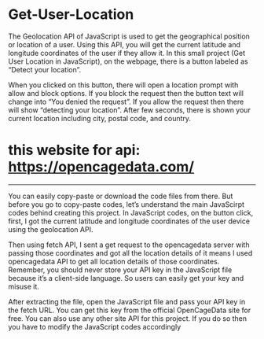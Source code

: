 # Get-User-Location

The Geolocation API of JavaScript is used to get the geographical position or location of a user.  Using this API, you will get the current latitude and longitude coordinates of the user if they allow it. In this small project (Get User Location in JavaScript), on the webpage, there is a button labeled as “Detect your location”.

When you clicked on this button, there will open a location prompt with allow and block options. If you block the request then the button text will change into “You denied the request”. If you allow the request then there will show “detecting your location”. After few seconds, there is shown your current location including city, postal code, and country.

# this website for api: https://opencagedata.com/

<hr/>
You can easily copy-paste or download the code files from there. But before you go to copy-paste codes, let’s understand the main JavaScirpt codes behind creating this project. In JavaScript codes, on the button click, first, I got the current latitude and longitude coordinates of the user device using the geolocation API.

Then using fetch API, I sent a get request to the opencagedata server with passing those coordinates and got all the location details of it means I used opencagedata API to get all location details of those coordinates. Remember, you should never store your API key in the JavaScript file because it’s a client-side language. So users can easily get your key and misuse it.

After extracting the file, open the JavaScript file and pass your API key in the fetch URL. You can get this key from the official OpenCageData site for free. You can also use any other site API for this project. If you do so then you have to modify the JavaScript codes accordingly

